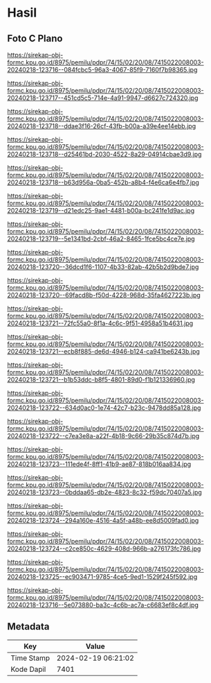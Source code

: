 # Hasil

## Foto C Plano

https://sirekap-obj-formc.kpu.go.id/8975/pemilu/pdpr/74/15/02/20/08/7415022008003-20240218-123716--084fcbc5-96a3-4067-85f9-7160f7b98365.jpg

https://sirekap-obj-formc.kpu.go.id/8975/pemilu/pdpr/74/15/02/20/08/7415022008003-20240218-123717--451cd5c5-714e-4a91-9947-d6627c724320.jpg

https://sirekap-obj-formc.kpu.go.id/8975/pemilu/pdpr/74/15/02/20/08/7415022008003-20240218-123718--ddae3f16-26cf-43fb-b00a-a39e4ee14ebb.jpg

https://sirekap-obj-formc.kpu.go.id/8975/pemilu/pdpr/74/15/02/20/08/7415022008003-20240218-123718--d25461bd-2030-4522-8a29-04914cbae3d9.jpg

https://sirekap-obj-formc.kpu.go.id/8975/pemilu/pdpr/74/15/02/20/08/7415022008003-20240218-123718--b63d956a-0ba5-452b-a8b4-f4e6ca6e4fb7.jpg

https://sirekap-obj-formc.kpu.go.id/8975/pemilu/pdpr/74/15/02/20/08/7415022008003-20240218-123719--d21edc25-9ae1-4481-b00a-bc241fe1d9ac.jpg

https://sirekap-obj-formc.kpu.go.id/8975/pemilu/pdpr/74/15/02/20/08/7415022008003-20240218-123719--5e1341bd-2cbf-46a2-8465-1fce5bc4ce7e.jpg

https://sirekap-obj-formc.kpu.go.id/8975/pemilu/pdpr/74/15/02/20/08/7415022008003-20240218-123720--36dcd1f6-1107-4b33-82ab-42b5b2d9bde7.jpg

https://sirekap-obj-formc.kpu.go.id/8975/pemilu/pdpr/74/15/02/20/08/7415022008003-20240218-123720--69facd8b-f50d-4228-968d-35fa4627223b.jpg

https://sirekap-obj-formc.kpu.go.id/8975/pemilu/pdpr/74/15/02/20/08/7415022008003-20240218-123721--72fc55a0-8f1a-4c6c-9f51-4958a51b4631.jpg

https://sirekap-obj-formc.kpu.go.id/8975/pemilu/pdpr/74/15/02/20/08/7415022008003-20240218-123721--ecb8f885-de6d-4946-b124-ca941be6243b.jpg

https://sirekap-obj-formc.kpu.go.id/8975/pemilu/pdpr/74/15/02/20/08/7415022008003-20240218-123721--b1b53ddc-b8f5-4801-89d0-f1b121336960.jpg

https://sirekap-obj-formc.kpu.go.id/8975/pemilu/pdpr/74/15/02/20/08/7415022008003-20240218-123722--634d0ac0-1e74-42c7-b23c-9478dd85a128.jpg

https://sirekap-obj-formc.kpu.go.id/8975/pemilu/pdpr/74/15/02/20/08/7415022008003-20240218-123722--c7ea3e8a-a22f-4b18-9c66-29b35c874d7b.jpg

https://sirekap-obj-formc.kpu.go.id/8975/pemilu/pdpr/74/15/02/20/08/7415022008003-20240218-123723--111ede4f-8ff1-41b9-ae87-818b016aa834.jpg

https://sirekap-obj-formc.kpu.go.id/8975/pemilu/pdpr/74/15/02/20/08/7415022008003-20240218-123723--0bddaa65-db2e-4823-8c32-f59dc70407a5.jpg

https://sirekap-obj-formc.kpu.go.id/8975/pemilu/pdpr/74/15/02/20/08/7415022008003-20240218-123724--294a160e-4516-4a5f-a48b-ee8d5009fad0.jpg

https://sirekap-obj-formc.kpu.go.id/8975/pemilu/pdpr/74/15/02/20/08/7415022008003-20240218-123724--c2ce850c-4629-408d-966b-a276173fc786.jpg

https://sirekap-obj-formc.kpu.go.id/8975/pemilu/pdpr/74/15/02/20/08/7415022008003-20240218-123725--ec903471-9785-4ce5-9ed1-1529f245f592.jpg

https://sirekap-obj-formc.kpu.go.id/8975/pemilu/pdpr/74/15/02/20/08/7415022008003-20240218-123716--5e073880-ba3c-4c6b-ac7a-c6683ef8c4df.jpg


## Metadata

| Key        | Value               |
| ---------- | ------------------- |
| Time Stamp | 2024-02-19 06:21:02 |
| Kode Dapil | 7401                |



